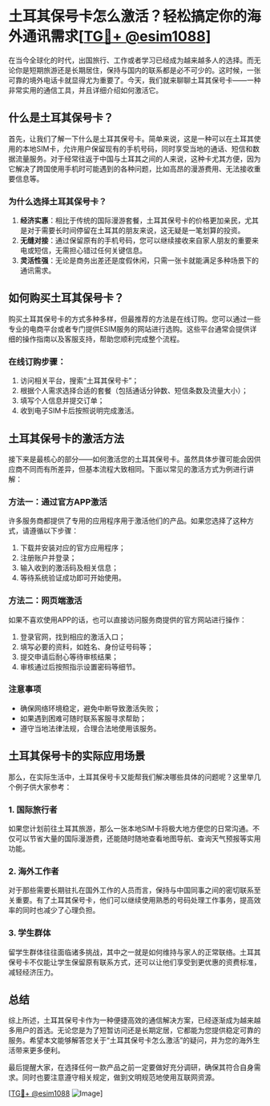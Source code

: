 # 土耳其保号卡怎么激活？轻松搞定你的海外通讯需求[[TG💪+ @esim1088](https://t.me/s/esim1088)]

在当今全球化的时代，出国旅行、工作或者学习已经成为越来越多人的选择。而无论你是短期旅游还是长期居住，保持与国内的联系都是必不可少的。这时候，一张可靠的境外电话卡就显得尤为重要了。今天，我们就来聊聊土耳其保号卡——一种非常实用的通信工具，并且详细介绍如何激活它。

## 什么是土耳其保号卡？

首先，让我们了解一下什么是土耳其保号卡。简单来说，这是一种可以在土耳其使用的本地SIM卡，允许用户保留现有的手机号码，同时享受当地的通话、短信和数据流量服务。对于经常往返于中国与土耳其之间的人来说，这种卡尤其方便，因为它解决了跨国使用手机时可能遇到的各种问题，比如高昂的漫游费用、无法接收重要信息等。

### 为什么选择土耳其保号卡？

1. **经济实惠**：相比于传统的国际漫游套餐，土耳其保号卡的价格更加亲民，尤其是对于需要长时间停留在土耳其的朋友来说，这无疑是一笔划算的投资。
2. **无缝对接**：通过保留原有的手机号码，您可以继续接收来自家人朋友的重要来电或短信，无需担心错过任何关键信息。
3. **灵活性强**：无论是商务出差还是度假休闲，只需一张卡就能满足多种场景下的通讯需求。

## 如何购买土耳其保号卡？

购买土耳其保号卡的方式多种多样，但最推荐的方法是在线订购。您可以通过一些专业的电商平台或者专门提供ESIM服务的网站进行选购。这些平台通常会提供详细的操作指南以及客服支持，帮助您顺利完成整个流程。

### 在线订购步骤：
1. 访问相关平台，搜索“土耳其保号卡”；
2. 根据个人需求选择合适的套餐（包括通话分钟数、短信条数及流量大小）；
3. 填写个人信息并提交订单；
4. 收到电子SIM卡后按照说明完成激活。

## 土耳其保号卡的激活方法

接下来是最核心的部分——如何激活您的土耳其保号卡。虽然具体步骤可能会因供应商不同而有所差异，但基本流程大致相同。下面以常见的激活方式为例进行讲解：

### 方法一：通过官方APP激活
许多服务商都提供了专用的应用程序用于激活他们的产品。如果您选择了这种方式，请遵循以下步骤：
1. 下载并安装对应的官方应用程序；
2. 注册账户并登录；
3. 输入收到的激活码及相关信息；
4. 等待系统验证成功即可开始使用。

### 方法二：网页端激活
如果不喜欢使用APP的话，也可以直接访问服务商提供的官方网站进行操作：
1. 登录官网，找到相应的激活入口；
2. 填写必要的资料，如姓名、身份证号码等；
3. 提交申请后耐心等待审核结果；
4. 审核通过后按照指示设置密码等细节。

### 注意事项
- 确保网络环境稳定，避免中断导致激活失败；
- 如果遇到困难可随时联系客服寻求帮助；
- 遵守当地法律法规，合理合法地使用该服务。

## 土耳其保号卡的实际应用场景

那么，在实际生活中，土耳其保号卡又能帮我们解决哪些具体的问题呢？这里举几个例子供大家参考：

### 1. 国际旅行者
如果您计划前往土耳其旅游，那么一张本地SIM卡将极大地方便您的日常沟通。不仅可以节省大量的国际漫游费，还能随时随地查看地图导航、查询天气预报等实用功能。

### 2. 海外工作者
对于那些需要长期驻扎在国外工作的人员而言，保持与中国同事之间的密切联系至关重要。有了土耳其保号卡，他们可以继续使用熟悉的号码处理工作事务，提高效率的同时也减少了心理负担。

### 3. 学生群体
留学生群体往往面临诸多挑战，其中之一就是如何维持与家人的正常联络。土耳其保号卡不仅能让学生保留原有联系方式，还可以让他们享受到更优惠的资费标准，减轻经济压力。

## 总结

综上所述，土耳其保号卡作为一种便捷高效的通信解决方案，已经逐渐成为越来越多用户的首选。无论您是为了短暂访问还是长期定居，它都能为您提供稳定可靠的服务。希望本文能够解答您关于“土耳其保号卡怎么激活”的疑问，并为您的海外生活带来更多便利。

最后提醒大家，在选择任何一款产品之前一定要做好充分调研，确保其符合自身需求。同时也要注意遵守相关规定，做到文明规范地使用互联网资源。

[[TG💪+ @esim1088](https://t.me/s/esim1088) ![Image](https://i.postimg.cc/4NQfJmqS/Snipaste-2025-05-13-00-14-12.png)]